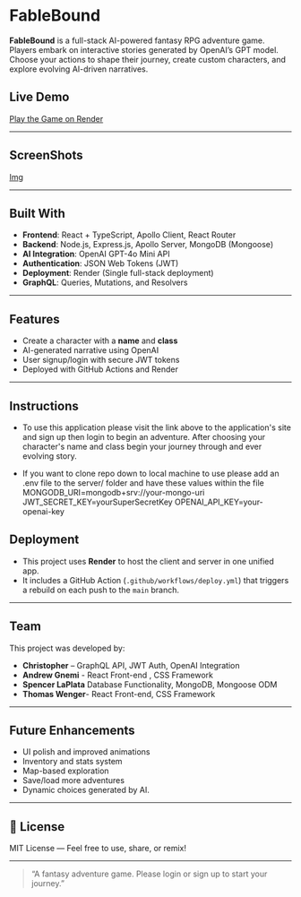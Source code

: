 #  FableBound

**FableBound** is a full-stack AI-powered fantasy RPG adventure game. Players embark on interactive stories generated by OpenAI’s GPT model. Choose your actions to shape their journey, create custom characters, and explore evolving AI-driven narratives.

##  Live Demo

 [Play the Game on Render](https://fablebound.onrender.com)

---

##  ScreenShots

 [Img](imgfile)

---

##  Built With

- **Frontend**: React + TypeScript, Apollo Client, React Router
- **Backend**: Node.js, Express.js, Apollo Server, MongoDB (Mongoose)
- **AI Integration**: OpenAI GPT-4o Mini API
- **Authentication**: JSON Web Tokens (JWT)
- **Deployment**: Render (Single full-stack deployment)
- **GraphQL**: Queries, Mutations, and Resolvers

---

##  Features

-  Create a character with a **name** and **class**
-  AI-generated narrative using OpenAI
-  User signup/login with secure JWT tokens
-  Deployed with GitHub Actions and Render

---

## Instructions

- To use this application please visit the link above to the application's site and sign up then login to begin an adventure. After choosing your character's name and class begin your journey through and ever evolving story.

- If you want to clone repo down to local machine to use please add an .env file to the server/ folder and have these values within the file MONGODB_URI=mongodb+srv://your-mongo-uri
JWT_SECRET_KEY=yourSuperSecretKey
OPENAI_API_KEY=your-openai-key


##  Deployment

- This project uses **Render** to host the client and server in one unified app.
- It includes a GitHub Action (`.github/workflows/deploy.yml`) that triggers a rebuild on each push to the `main` branch.

---

##  Team

This project was developed by:

- **Christopher** – GraphQL API, JWT Auth, OpenAI Integration
- **Andrew Gnemi** - React Front-end , CSS Framework
- **Spencer LaPlata** Database Functionality, MongoDB, Mongoose ODM
- **Thomas Wenger**- React Front-end, CSS Framework

---

##  Future Enhancements

-  UI polish and improved animations
-  Inventory and stats system
-  Map-based exploration
-  Save/load more adventures
-  Dynamic choices generated by AI.

---

## 📜 License

MIT License — Feel free to use, share, or remix!

---

> “A fantasy adventure game. Please login or sign up to start your journey.”
